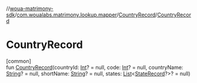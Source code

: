 //[woua-matrimony-sdk](../../../index.md)/[com.woualabs.matrimony.lookup.mapper](../index.md)/[CountryRecord](index.md)/[CountryRecord](-country-record.md)

# CountryRecord

[common]\
fun [CountryRecord](-country-record.md)(countryId: [Int](https://kotlinlang.org/api/latest/jvm/stdlib/kotlin/-int/index.html)? = null, code: [Int](https://kotlinlang.org/api/latest/jvm/stdlib/kotlin/-int/index.html)? = null, countryName: [String](https://kotlinlang.org/api/latest/jvm/stdlib/kotlin/-string/index.html)? = null, shortName: [String](https://kotlinlang.org/api/latest/jvm/stdlib/kotlin/-string/index.html)? = null, states: [List](https://kotlinlang.org/api/latest/jvm/stdlib/kotlin.collections/-list/index.html)<[StateRecord](../-state-record/index.md)?>? = null)
